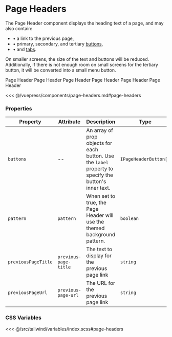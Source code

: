 # Page Headers

The Page Header component displays the heading text of a page, and may also contain:

- &bull; a link to the previous page,
- &bull; primary, secondary, and tertiary [buttons](/components/buttons.html),
- &bull; and [tabs](/components/tabs.html).

On smaller screens, the size of the text and buttons will be reduced. Additionally, if there is not enough room on small screens for the tertiary button, it will be converted into a small menu button.

<!-- #region page-headers -->
<section class="mds">
  <div class="mt-20 space-y-20 -mx-32 md:-ml-32">
    <mx-page-header pattern class="shadow-2">Page Header</mx-page-header>
    <mx-page-header
      previous-page-url="#"
      previous-page-title="Home"
      class="shadow-2"
    >
      Page Header
    </mx-page-header>
    <mx-page-header
      :buttons.prop="[
        { label: 'Primary', onClick: clickHandlerGoesHere },
        { label: 'Secondary', onClick: clickHandlerGoesHere },
      ]"
      pattern
      previous-page-url="#"
      previous-page-title="Home"
      class="shadow-2"
    >
      Page Header
    </mx-page-header>
    <mx-page-header
      class="shadow-2"
      :buttons.prop="[{ label: 'Primary', onClick: clickHandlerGoesHere }]"
    >
      Page Header
    </mx-page-header>
    <mx-page-header
      pattern
      previous-page-url="#"
      previous-page-title="Home"
      class="shadow-2"
      :buttons.prop="[
        { label: 'Primary', onClick: clickHandlerGoesHere },
        { label: 'Secondary', onClick: clickHandlerGoesHere },
        { label: 'Tertiary', onClick: clickHandlerGoesHere },
      ]"
    >
      Page Header
      <mx-tabs
        slot="tabs"
        :tabs.prop="[
          { label: 'Tab 1' },
          { label: 'Tab 2' },
          { label: 'Tab 3' },
        ]"
        value="0"
      />
    </mx-page-header>
    <mx-page-header
      class="shadow-2"
      :buttons.prop="[
        { label: 'Primary', onClick: clickHandlerGoesHere },
        { label: 'Secondary', onClick: clickHandlerGoesHere },
      ]"
    >
      Page Header
      <mx-tabs
        slot="tabs"
        :tabs.prop="[
          { label: 'Tab 1' },
          { label: 'Tab 2' },
          { label: 'Tab 3' },
        ]"
        value="0"
      />
    </mx-page-header>
  </div>
</section>
<!-- #endregion page-headers -->

<<< @/vuepress/components/page-headers.md#page-headers

### Properties

| Property            | Attribute             | Description                                                                                            | Type                  | Default  |
| ------------------- | --------------------- | ------------------------------------------------------------------------------------------------------ | --------------------- | -------- |
| `buttons`           | --                    | An array of prop objects for each button. Use the `label` property to specify the button's inner text. | `IPageHeaderButton[]` | `[]`     |
| `pattern`           | `pattern`             | When set to true, the Page Header will use the themed background pattern.                              | `boolean`             | `false`  |
| `previousPageTitle` | `previous-page-title` | The text to display for the previous page link                                                         | `string`              | `'Back'` |
| `previousPageUrl`   | `previous-page-url`   | The URL for the previous page link                                                                     | `string`              | `''`     |

### CSS Variables

<<< @/src/tailwind/variables/index.scss#page-headers

<script>
export default {
  methods: {
    clickHandlerGoesHere() {
      console.log('Button clicked!')
    }
  }
}
</script>
